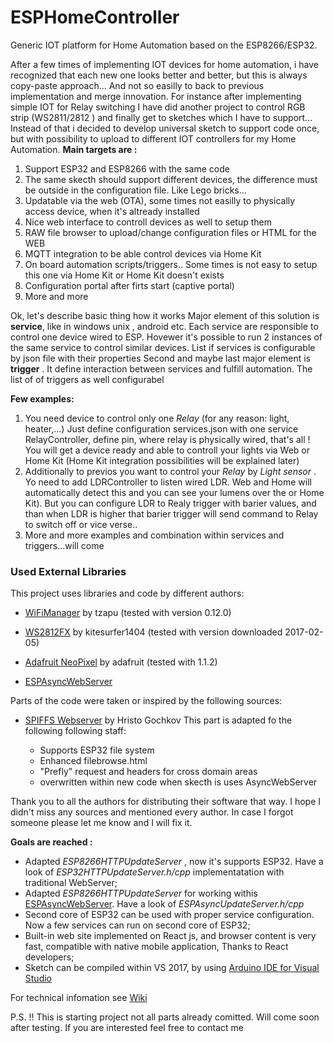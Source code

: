 
# ESPHomeController
Generic IOT platform for Home Automation based on the ESP8266/ESP32.

After a few times of implementing IOT devices for home automation, i have recognized that each new one looks better and better, but this is always copy-paste approach... And not so easilly to back to previous implementation and merge innovation. For instance after implementing simple IOT for Relay switching I have did another project to control RGB strip (WS2811/2812 ) and finally get to sketches which I have to support... 
Instead of that i decided to develop universal sketch to support code once, but with possibility to upload to different IOT controllers for my Home Automation.
**Main targets are :**
 1. Support ESP32 and ESP8266  with the same code
 2. The same skecth should support different devices, the difference must be outside in the configuration file. Like Lego bricks...
 3. Updatable via the web (OTA), some times not easilly to physically access device, when it's altready installed
 4. Nice web interface to controll devices as well to setup them
 5. RAW file browser to upload/change configuration files or HTML for the WEB
 6. MQTT integration to be able control devices via Home Kit
 7. On board automation scripts/triggers.. Some times is not easy to setup this one via Home Kit or Home Kit doesn't exists
 8. Configuration portal after firts start (captive portal)
 9. More and more
 
Ok, let's describe basic thing how it works
Major element of this solution is **service**, like in windows unix , android etc. Each service are responsible to control one device wired to ESP. Hovewer it's possible to run 2 instances of the same service to control similar devices. List if services is configurable by json file with their properties
Second and maybe last major element is **trigger** . It define interaction between services and fulfill automation. The list of of triggers as well configurabel

**Few examples:**

 1. You need device to control only one *Relay* (for any reason: light, heater,...) Just define configuration services.json with  one service RelayController, define pin, where relay is physically wired, that's all ! You will get a device ready and able to controll your lights via Web or Home Kit (Home Kit integration possibilities will be explained later)
2.  Additionally to previos you want to control your *Relay* by *Light sensor* . Yo need to add LDRController to listen wired LDR. Web and Home will automatically detect this and you can see your lumens over the or Home Kit). But you can configure LDR to Realy trigger with barier values, and than when LDR is higher that barier trigger will send command to Relay to switch off or vice verse..
3. More and more examples and combination within services and triggers...will come


### Used External Libraries

This project uses libraries and code by different authors:

- [WiFiManager](https://github.com/tzapu/WiFiManager) by tzapu (tested with version 0.12.0)

- [WS2812FX](https://github.com/kitesurfer1404/WS2812FX) by kitesurfer1404 (tested with version downloaded 2017-02-05)



- [Adafruit NeoPixel](https://github.com/adafruit/Adafruit_NeoPixel) by adafruit (tested with 1.1.2)

- [ESPAsyncWebServer](https://github.com/me-no-dev/ESPAsyncWebServer)

Parts of the code were taken or inspired by the following sources:

 - [SPIFFS Webserver](https://github.com/esp8266/Arduino/tree/master/libraries/ESP8266WebServer/examples/FSBrowser) by Hristo Gochkov
 This part is adapted fo the following following staff:
	 
	 - Supports ESP32 file system
	 - Enhanced filebrowse.html
	 - "Prefly" request and headers for cross domain areas
	 - overwritten within new code when skecth is uses AsyncWebServer 

Thank you to all the authors for distributing their software that way.
I hope I didn't miss any sources and mentioned every author. In case I forgot someone please let me know and I will fix it.

**Goals are reached :**

 - Adapted *ESP8266HTTPUpdateServer* , now it's supports ESP32. Have a look of *ESP32HTTPUpdateServer.h/cpp* implementatation with traditional WebServer;
 - Adapted *ESP8266HTTPUpdateServer* for working withis [ESPAsyncWebServer](https://github.com/me-no-dev/ESPAsyncWebServer). Have a look of  *ESPAsyncUpdateServer.h/cpp* 
 - Second core of ESP32 can be used with proper service configuration. Now a few services can run on second core of ESP32;
 - Built-in web site implemented on React js, and browser content is very fast, compatible with native mobile application, Thanks to React developers;
- Sketch can be compiled within VS 2017, by using  [Arduino IDE for Visual Studio](https://marketplace.visualstudio.com/items?itemName=VisualMicro.ArduinoIDEforVisualStudio)

For technical infomation see [Wiki](https://github.com/Yurik72/ESPHomeController/wiki)

P.S. !! This is starting project not all parts already comitted. Will come soon after testing. If you are interested feel free to contact me
